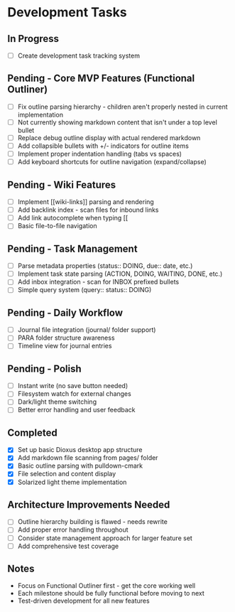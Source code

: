 # Development Tasks

## In Progress
- [ ] Create development task tracking system

## Pending - Core MVP Features (Functional Outliner)
- [ ] Fix outline parsing hierarchy - children aren't properly nested in current implementation
- [ ] Not currently showing markdown content that isn't under a top level bullet
- [ ] Replace debug outline display with actual rendered markdown
- [ ] Add collapsible bullets with +/- indicators for outline items
- [ ] Implement proper indentation handling (tabs vs spaces)
- [ ] Add keyboard shortcuts for outline navigation (expand/collapse)

## Pending - Wiki Features  
- [ ] Implement [[wiki-links]] parsing and rendering
- [ ] Add backlink index - scan files for inbound links
- [ ] Add link autocomplete when typing [[
- [ ] Basic file-to-file navigation

## Pending - Task Management
- [ ] Parse metadata properties (status:: DOING, due:: date, etc.)
- [ ] Implement task state parsing (ACTION, DOING, WAITING, DONE, etc.)
- [ ] Add inbox integration - scan for INBOX prefixed bullets
- [ ] Simple query system (query:: status:: DOING)

## Pending - Daily Workflow
- [ ] Journal file integration (journal/ folder support)
- [ ] PARA folder structure awareness
- [ ] Timeline view for journal entries

## Pending - Polish
- [ ] Instant write (no save button needed)
- [ ] Filesystem watch for external changes
- [ ] Dark/light theme switching
- [ ] Better error handling and user feedback

## Completed
- [x] Set up basic Dioxus desktop app structure
- [x] Add markdown file scanning from pages/ folder
- [x] Basic outline parsing with pulldown-cmark
- [x] File selection and content display
- [x] Solarized light theme implementation

## Architecture Improvements Needed
- [ ] Outline hierarchy building is flawed - needs rewrite
- [ ] Add proper error handling throughout
- [ ] Consider state management approach for larger feature set
- [ ] Add comprehensive test coverage

## Notes
- Focus on Functional Outliner first - get the core working well
- Each milestone should be fully functional before moving to next
- Test-driven development for all new features